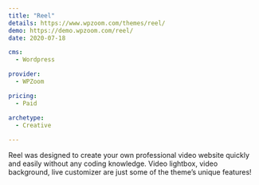 ```yaml
---
title: "Reel"
details: https://www.wpzoom.com/themes/reel/
demo: https://demo.wpzoom.com/reel/
date: 2020-07-18

cms: 
  - Wordpress

provider: 
  - WPZoom

pricing:
  - Paid

archetype:
  - Creative
  
---
```


Reel was designed to create your own professional video website quickly and easily without any coding knowledge. Video lightbox, video background, live customizer are just some of the theme’s unique features!